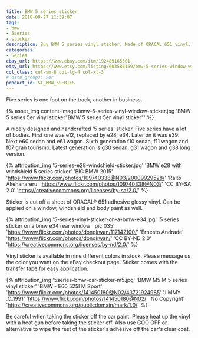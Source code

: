 ```yaml
---
title: BMW 5 series sticker
date: 2018-09-27 11:39:07
tags:
- bmw
- 5series
- sticker
description: Buy BMW 5 series vinyl sticker. Made of ORACAL 651 vinyl. Available in different colors.
categories:
- Series
ebay_url: https://www.ebay.com/itm/192489165301
etsy_url: https://www.etsy.com/listing/603586159/bmw-5-series-window-windshield-sticker
col_class: col-sm-6 col-lg-4 col-xl-3
# data_groups: 5er
product_id:	ST_BMW_5SERIES
---
```


Five series is one foot on the track, another in business.

<!-- more -->
{% asset_img content-image bmw-5-series-vinyl-window-sticker.jpg 'BMW 5 series 5er vinyl sticker"BMW 5 series 5er vinyl sticker"' %}

A nicely designed and handcrafted '5 series' sticker. Five series have a lot of bodies. First one was e12, replaced by e28, e34. Later on it was e39. Next e60 sedan and e61 wagon. Sixth generation f10 sedan, f11 wagon and f07 gran tourismo. Latest generation is g30 sedan, g31 wagon and g38 long version.

{% attribution_img
  '5-series-e28-windshield-sticker.jpg'
  'BMW e28 with windshield 5 series sticker'
  'BIG BMW 2015'
  'https://www.flickr.com/photos/109740338@N03/20009929528/'
  'Raito Akehanareru'
  'https://www.flickr.com/photos/109740338@N03/'
  'CC BY-SA 2.0'
  'https://creativecommons.org/licenses/by-sa/2.0/'
%}

Sticker is cut off a sheet of ORACAL® 651 adhesive glossy vinyl. Can be applied on a window, windshield and body paint as well.

{% attribution_img
  '5-series-vinyl-sticker-on-a-bmw-e34.jpg'
  '5 series sticker on a bmw e34 rear window'
  'pic 035'
  'https://www.flickr.com/photos/dongkwan/117142100/'
  'Ernesto Andrade'
  'https://www.flickr.com/photos/dongkwan/'
  'CC BY-ND 2.0'
  'https://creativecommons.org/licenses/by-nd/2.0/'
%}

Vinyl sticker is available in nine different colors in stock. Please message us the color you want on the eBay checkout page. Sticker comes with the transfer tape for easy application.

{% attribution_img
  '5series-bmw-car-sticker-m5.jpg'
  'BMW M5 M 5 series vinyl sticker'
  'BMW - E60 525I M Sport'
  'https://www.flickr.com/photos/141450180@N02/43721924985'
  'JIMMY .C_1991'
  'https://www.flickr.com/photos/141450180@N02/'
  'No Copyright'
  'https://creativecommons.org/publicdomain/mark/1.0/'
%}

Be careful when taking the sticker off the car paint. Please heat up the vinyl with a heat gun before taking the sticker off. Also use GOO OFF or alternative to wipe the rest of the sticker's adhesive off the car's clear coat.
